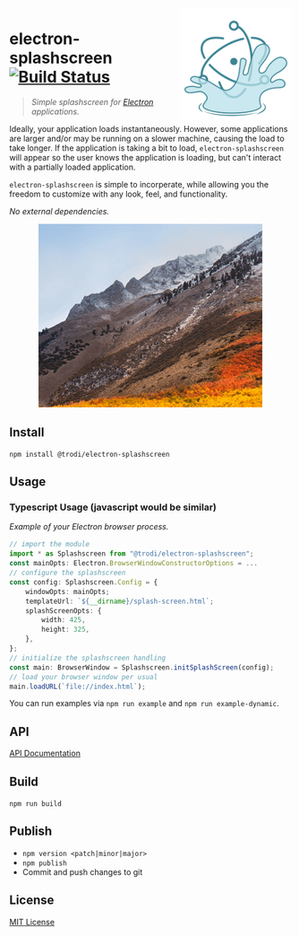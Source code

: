 <img src="./icon.svg" width="200" height="200" align="right" />

# electron-splashscreen [![Build Status](https://travis-ci.org/trodi/electron-splashscreen.svg)](https://travis-ci.org/trodi/electron-splashscreen)
> *Simple splashscreen for [Electron](http://electron.atom.io) applications.*

Ideally, your application loads instantaneously. However, some applications are larger and/or may be running on a slower machine, causing the load to take longer. If the application is taking a bit to load, `electron-splashscreen` will appear so the user knows the application is loading, but can't interact with a partially loaded application.

`electron-splashscreen` is simple to incorperate, while allowing you the freedom to customize with any look, feel, and functionality.

*No external dependencies.*

<p align="center"><img src="./demo.gif" width="400"></p>

## Install
```
npm install @trodi/electron-splashscreen
```

## Usage

### Typescript Usage (javascript would be similar)

*Example of your Electron browser process.*
```typescript
// import the module
import * as Splashscreen from "@trodi/electron-splashscreen";
const mainOpts: Electron.BrowserWindowConstructorOptions = ...
// configure the splashscreen
const config: Splashscreen.Config = {
    windowOpts: mainOpts;
    templateUrl: `${__dirname}/splash-screen.html`;
    splashScreenOpts: {
        width: 425,
        height: 325,
    },
};
// initialize the splashscreen handling
const main: BrowserWindow = Splashscreen.initSplashScreen(config);
// load your browser window per usual
main.loadURL(`file://index.html`);
```

You can run examples via `npm run example` and `npm run example-dynamic`.

## API
[API Documentation](./api-doc/README.md)

## Build
`npm run build`

## Publish
* `npm version <patch|minor|major>`
* `npm publish`
* Commit and push changes to git

## License
[MIT License](LICENSE)

